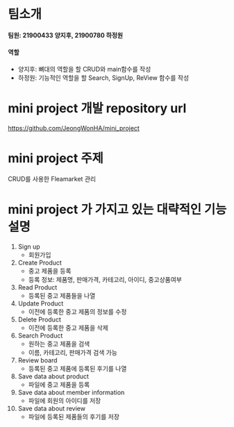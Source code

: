 팀소개
===
#### 팀원: 21900433 양지후, 21900780 하정원
#### 역할 
- 양지후: 뼈대의 역할을 할 CRUD와 main함수를 작성
- 하정원: 기능적인 역할을 할 Search, SignUp, ReView 함수를 작성

mini project 개발 repository url
===
https://github.com/JeongWonHA/mini_project

mini project 주제
===
CRUD를 사용한 Fleamarket 관리


mini project 가 가지고 있는 대략적인 기능 설명
===
1. Sign up
    * 회원가입
2. Create Product
    * 중고 제품을 등록
    * 등록 정보: 제품명, 판매가격, 카테고리, 아이디, 중고상품여부
3. Read Product 
    * 등록된 중고 제품들을 나열
4. Update Product 
    * 이전에 등록한 중고 제품의 정보를 수정
5. Delete Product 
    * 이전에 등록한 중고 제품을 삭제
6. Search Product 
    * 원하는 중고 제품을 검색
    * 이름, 카테고리, 판매가격 검색 가능
7. Review board
    * 등록된 중고 제품에 등록된 후기를 나열
8. Save data about product  
    * 파일에 중고 제품을 등록
9. Save data about member information  
    * 파일에 회원의 아이디를 저장
10. Save data about review 
    * 파일에 등록된 제품들의 후기를 저장

